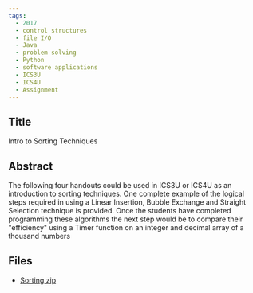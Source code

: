 ```yaml
---
tags:
  - 2017
  - control structures
  - file I/O
  - Java
  - problem solving
  - Python
  - software applications
  - ICS3U
  - ICS4U
  - Assignment
---
```

    
## Title

Intro to Sorting Techniques

## Abstract

The following four handouts could be used in ICS3U or ICS4U as an introduction to sorting techniques.  One complete example of the logical steps required in using a Linear Insertion, Bubble Exchange and Straight Selection technique is provided.  Once the students have completed programming these algorithms the next step would be to compare their "efficiency" using a Timer function on an integer and decimal array of a thousand numbers

## Files

- [Sorting.zip](https://www.russellgordon.ca/acse/cemc-cse-resources/resources/2017/Russ_Parker/Sorting.zip)
